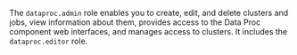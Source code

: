 The `dataproc.admin` role enables you to create, edit, and delete clusters and jobs, view information about them, provides access to the Data Proc component web interfaces, and manages access to clusters. It includes the `dataproc.editor` role.